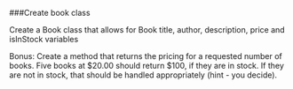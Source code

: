 ###Create book class

Create a Book class that allows for Book title, author, description, price and isInStock variables

Bonus: Create a method that returns the pricing for a requested number of books. Five books at $20.00 should return $100, if they are in stock. If they are not in stock, that should be handled appropriately (hint - you decide).